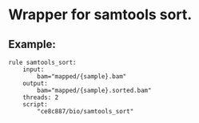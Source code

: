# Wrapper for samtools sort.

## Example:

```
rule samtools_sort:
    input:
        bam="mapped/{sample}.bam"
    output:
        bam="mapped/{sample}.sorted.bam"
    threads: 2
    script:
        "ce8c887/bio/samtools_sort"
```
